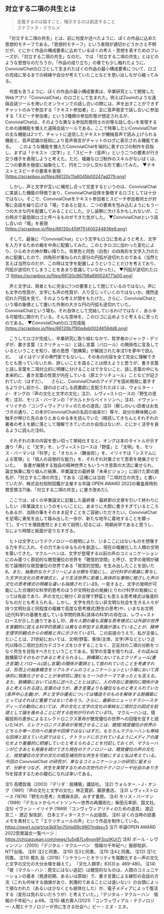 ## 対立する二項の共生とは
>定義するのは殺すこと、暗示するのは創造すること  
ステファヌ・マラルメ
>

　「対立する二項の共生」とは、前に何度か述べたように、ぼくの作品に込めた思想的モチーフである。「思想的モチーフ」という表現が適切かどうかさえ不明だが、とにかく作品の構成要素に込めているぼくの考え・思想を表すためのフレーズが、「対立する二項の共生」なのだ。
では     「対立する二項の共生」とはどのような思想なのだろうか。「作品の成り立ち」の章でも少し触れたように、ConvivialChatのロゴとして生まれたぼくの作品の最小構成要素について、ロゴの完成に至るまでの経緯や自分が考えていたことなどを思い出しながら綴ってみる。

　何度も言うように、ぼくの作品の最小構成要素は、卒業研究として開発したWebアプリ「ConvivialChat」のロゴとして生まれた。例えばZoomのような遠隔会話ツールを用いたオンラインでの話し合いの際には、声を出すことができずチャットのみで参加する「テキスト参加者」と、主に音声発言で話し合いに参加する「スピーチ参加者」という2種類の参加形態が想定されるが、ConvivialChatは、そのような異なる参加形態同士の対等な話し合いを実現するための諸機能を備えた遠隔会話ツールである。ここで特筆したいConvivialChatの主な機能は2つで、チャットに送信したテキストが機械音声で読み上げられる機能と、音声認識の技術により音声発言がチャットのログに表示される機能である。
　このような機能を備えたConvivialChatを端的に表すロゴの制作を目指し、まずは「テキスト（文字）」と「スピーチ（音声）」という二つの要素が行き交う様子を表現しようと考えた。ただ、複雑なロゴ制作のスキルがないぼくは、二つの要素を極度に抽象化して、円を二つ少し交わる形で置いてみた。
▼テキストとスピーチの要素を表現
[https://scrapbox.io/files/66120c11a6045b00247ad279.png]

　しかし、声と文字が互いに補完し合って交差するというのは、ConvivialChatに実装した機能の特徴であり、ConvivialChat自体を象徴するロゴとしては十分ではない。そこで、ConvivialChatをテキスト参加者とスピーチ参加者同士が対等に会話を繰り広げる「場」であると捉え、二つの要素を包み込むようにもう一つの大きな円を配置してみることにした。少し装飾に欠けるかもしれないが、この時点で最低限ロゴと呼べるものができた気がした。
▼ConvivialChatという話し合いの「場」を表現
[https://scrapbox.io/files/66120c459f751400244836e9.png]

　そして、最後に「ConvivialChat」という文字もロゴに含めようと考え、文字を入力するための箱を中央に配置してみた。このときロゴに加わった変化により、ひらめきの神が舞い降りた。背景色と同色（白色）の四角形を文字入力のために配置したので、四角形が重ねられた部分の円弧が途切れたのである（当然と言えば当然なのだが、この時は文字を配置しようということだけを考えており、円弧が途切れてしまうことをあまり意識していなかった）。
▼円弧が途切れたロゴ
[https://scrapbox.io/files/66120c86798a690024771a00.png]

　声と文字は、両者ともに完全に1つの要素として閉じているのではない。声にも文字の性質が、文字にも声の性質が、入り交じっていくのではないか。偶然途切れた円弧を見て、そのような考えが頭をもたげた。さらに、ConvivialChatという場の象徴として置いた外側の大きな円の円弧も途切れていた。ConvivialChatという場も、それ自体として完結しているわけではなく、あらゆる可能性に開かれている。そんな意味を、このロゴに込めようと考えるに至ったのである。
▼ConvivialChatのロゴ完成版
[https://scrapbox.io/files/66120b7f90a4eb0024659dd8.png]

　こうしてロゴが完成し、卒業研究に取り組むなかで、哲学者のジャック・デリダが、書き言葉（エクリチュール）と話し言葉（パロール）の関係性に言及しているということを知り、彼の思想「脱構築」が解説された本注1)を夢中で読んだ。
　ぼくはデリダの専門家でもないし、その本の内容を全て完全に理解できたとも思っていないため、詳しいことを語ることは控えようと思うが、書き言葉と話し言葉を二項対立的に明確に分けることはできないこと、話し言葉の中にも本来的に、書き言葉の性質が内在している（原エクリチュール）ことなどが記されていた（はずだ）。
　さらに、ConvivialChatのアイデアを固め開発に着手するより少し前から、謎のほとばしる読書欲に支配されたぼくは、ウォルター・J・ オングの『声の文化と文字の文化』注2)、レヴィ=ストロースの『野生の思考』注3)、モリス・バーマンの『デカルトからベイトソンへ』注4)、イヴァン・イリイチの『コンヴィヴィアリティのための道具』注5)（察しのいい読者はお気づきの通り、この本がConvivialChatの名前の由来だ）等々、自分の興味関心の触手が伸びた先のありとあらゆる本を読んでいた（精読してきちんとそれぞれの著者の考えを腑に落として理解できていたのか自信はないが、とにかく活字を貪るように読んだ注6)。

　それぞれの本の内容を思い切って単純化すると、オングは本のタイトルが示す通り「声」と「文字」を、レヴィ=ストロースは「野蛮」と「文明」を、モリス・バーマンは「科学」と「オカルト（錬金術）」を、イリイチは「システムによる管理」と「個人の自発的な能力」を、それぞれ対置させて思索を発展させていた。
　各書が展開する独自の精神世界ともいうべき思索の大流に乗せられ、論文執筆に取り組んだ結果、卒業論文の最終章「未来ビジョン」に設けた節の題名が、「対立する二項の共生」である（正確には当初「二項対立の共生」と書いていたが、株式会社知財図鑑が主催する卒論 OPEN AWARD 2022の審査員特別賞受賞注7)後、「対立する二項の共生」に書き改めた)。

　ここでは、ぼくの卒業論文に記載した最終章・最終節の文章を引いて終わりにしたい（卒業論文というのをいいことに、あまりに大胆に書きすぎているところもあるが、当時の筆をそのまま記すことをご容赦いただきたい。ConvivialChatを足場に勇気を出して踏み出した一歩が、新たな地平に着地することを願って）。すべてを理路整然とまとめて説明し切るには、時期尚早であると思うし、なにより時間と紙面が足りなすぎる。

　ヒトは文字というテクノロジーの発明により、いまここにはないものを想像する力を手に入れ、その力であらゆるものを創造し、現在の複雑化した人類の文明を築いてきた。マクルーハンは、文字が登場する以前の声のコミュニケーションにのみ基づく原初的な聴覚優位の世界を「聴覚的空間」と呼び、文字の発明が線形で論理的な視覚優位の世界である「視覚的空間」を生み出したことを説いた*8。また、抽象的なカテゴリーによる分類を可能にし、近代科学の発展に寄与した文字の文化の思考様式と、より生活世界に密着し具体的な事物に根ざした声の文化の思考様式の明確な違いも指摘されている*9。一見すると、文字の発明が可能にした合理的な科学的思考のほうが文明社会の発展(とりわけ科学の発展)にとっては有益であり、声の文化に根付く非合理で野蛮とも思える思考様式は後進的なものだとも考えられる。しかし、文字を持たない非文明な社会を生きる人々が持つ文明社会と同程度の複雑で高度な思考様式(野生の思考)や、いまなお文明(近代科学)の基層を成している学問的体系(具体の科学)の存在は、レヴィ=ストロースが示した通りであるし*10、我々人類の最も深層な思考様式には外部の世界を客観的に捉える科学的意識とは異なる参加する意識が潜んでいることが、精神生理学的観点からの根拠と共に示されている*11。
  この前提のうえで、私が主張したいことは、21世紀においては、文明/野蛮、客体/主体、文字/声などという近代以降の二項対立的カテゴライズをひきずることなく、正反対の二項の分断をつなぐ共生を目指すべきだということである。哲学の言葉を借りれば、その試みは脱構築*12そのものであると考えられるし、脱構築においてもエクリチュール(書き言葉)とパロール(話し言葉)の関係が要諦として扱われていたことを考慮すれば、形而上の抽象概念をリアルタイムのコミュニケーションという場において具体的に現象化させることが本研究に潜むもう一つのテーマであったとも言える。また、脱構築においては先に述べたこととは逆に、人の存在に直接的に関係があると考えられる話し言葉のほうが、書き言葉よりも優位なものと考えられていた(音声中心主義)が、声と文字の優劣については構造そのものを解体する脱構築にとってはそれほど重要ではないであろう。さらに、最新のニューリテラシースタディーズの動向においては、声の文化と文字の文化の単純な二項対立の図式を前提として論を進めることに対する批判が行われている*13。
   マクルーハンは、情報技術の進歩によるエレクトロニクス革命が聴覚優位の世界への回復を促すと説いた*14が、エレクトロニクス革命が実現させることは、聴覚/視覚優位の世界のどちらか単一方向への進歩や回帰ではないはずだ。もちろんマクルーハンも単純な回帰と捉えていた訳ではなく、テトラッドに示されているようにメディアの進化をより重層的に把握していたと考えられることを付記しておくが、マクルーハンが亡きあとも発展を続けてきた現在のテクノロジーは、聴覚優位の声の文化と、視覚優位の文字の文化の相互補完的な共生を可能にすると私は考えている。今回の ConvivialChat の研究が、単なるコミュニケーションの研究に留まらず、分断をつなぎ、共生を実現するための次世代のテクノロジーや社会のあり方*15を探求するための礎石になれば幸いである。

注1) 高橋哲哉（2003）『デリダ：脱構築』講談社。
注2) ウォルター.・J・オング（1991）『声の文化と文字の文化』林正寛訳、藤原書店。
注3) レヴィ=ストロース (1976)『野生の思考』大橋保夫訳、みすず書房。
注4) モリス・バーマン（1989）『デカルトからベイトソンへ―世界の再魔術化』柴田元幸訳、国文社。
注5) イヴァン・イリイチ (1989)『コンヴィヴィアリティのための道具』 渡辺 京二・ 渡辺 梨佐訳、 日本エディタースクール出版部。
注6) ぼくの当時の読書メモを素材として「エクリチュールの声」という作品を制作している。 https://neort.io/art/ce3k81sn70rlpj69c980?index=5
注7) 卒論OPEN AWARD 2022受賞論文一覧ページ：https://chizaizukan.com/news/1u5xB7Ly6yon9FSozIKUt7/
注8) ポール・レヴィンソン（2000）『デジタル・マクルーハン　情報の千年紀へ』服部桂訳、 NTT出版。
注9) 注2と同書。
注10) 注3と同書。
注11) 注4と同書。
注12) 注1と同書。
注13) 梶丸 岳（2018）「リテラシーとオラリティを複数化する―声の文化と文字の文化の大分水嶺を越えて」 『文化人類学』83(3):p. 469–480。
注14)「彼（マクル－ハン：原文にはない追記）は聴覚的なものは、人間のコミュニケーションの基本（発達初期、あるいは原始）で、書き言葉による線形の会話の方法（これも吟味する価値があり、刺激的であることには違いない）の台頭によって損なわれた（あるいは少なくとも弱体化した）が、電子メディアによって復活する（変形は免れないだろうが）と考えていた。」『デジタル・マクルーハン　情報の千年紀へ』p.68。 
注15) 緒方壽人(2021)『コンヴィヴィアル・テクノロジー-人間とテクノロジーが共に生きる社会へ』ビー・エヌ・エヌ。 
